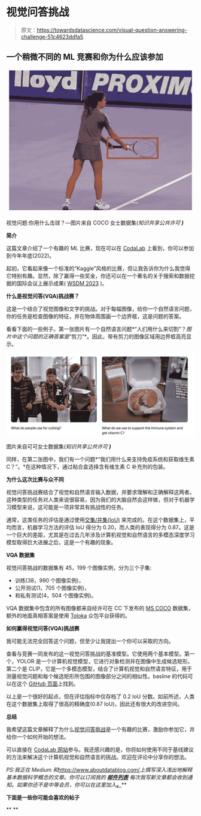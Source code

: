 # 视觉问答挑战

> 原文：<https://towardsdatascience.com/visual-question-answering-challenge-51c4623ddfa5>

## 一个稍微不同的 ML 竞赛和你为什么应该参加

![](img/79220fdc74d37b4696b92d8dd8ce67d2.png)

视觉问题:你用什么击球？—图片来自 COCO 女士数据集(*知识共享公共许可* ***)***

**简介**

这篇文章介绍了一个有趣的 ML 比赛，现在可以在 [CodaLab](https://codalab.lisn.upsaclay.fr/competitions/7434#learn_the_details-overview) 上看到，你可以参加到今年年底(2022)。

起初，它看起来像一个标准的“Kaggle”风格的比赛，但让我告诉你为什么我觉得它特别有趣。显然，除了赢得一些奖金，你还可以在一个著名的关于搜索和数据挖掘的国际会议上展示成果( [WSDM 2023](https://www.wsdm-conference.org/2023/) )。

**什么是视觉问答(VQA)挑战赛？**

这是一个结合了视觉图像和文字的挑战。对于每幅图像，给你一个自然语言问题，你的任务是检查图像的特征，并在物体周围画一个边界框，这是问题的答案。

看看下面的一些例子。第一张图片有一个自然语言问题*“人们用什么来切割”？*图片中这个问题的正确答案是*“剪刀”*。因此，带有剪刀的图像区域用边界框高亮显示。

![](img/ee6d6f446f213f672aea9bcdac211e1f.png)

图片来自可可女士数据集(*知识共享公共许可* ***)***

同样，在第二张图中，我们有一个问题*“我们用什么来支持免疫系统和获取维生素 C？”。*在这种情况下，通过粘合盒选择含有维生素 C 补充剂的包装。

**为什么这次比赛与众不同**

视觉问答挑战赛结合了视觉和自然语言输入数据，并要求理解和正确解释这两者。这种类型的任务对人类来说很容易，因为我们的大脑自然会这样做，但对于机器学习模型来说，这可能是一项非常具有挑战性的任务。

通常，这类任务的评估是通过使用[交集/并集(IoU)](https://medium.com/analytics-vidhya/iou-intersection-over-union-705a39e7acef) 来完成的。在这个数据集上，平均而言，机器学习方法的评估 IoU 得分为 0.20，而人类的表现得分为 0.87。这是一个巨大的差距，尤其是在过去几年涉及计算机视觉和自然语言的多模态深度学习模型取得巨大进展之后，这是一个有趣的现象。

**VQA 数据集**

视觉问答挑战的数据集有 45，199 个图像实例，分为三个子集:

*   训练(38，990 个图像实例)，
*   公开测试(1，705 个图像实例)，
*   和私有测试(4，504 个图像实例)。

VQA 数据集中包含的所有图像都来自经许可在 CC 下发布的 [MS COCO](https://cocodataset.org/) 数据集，额外的地面真相答案是使用 [Toloka](https://toloka.ai) 众包平台获得的。

**如何赢得视觉问答(VQA)挑战赛**

我可能无法完全回答这个问题，但至少让我提出一个你可以采取的方向。

查看与竞赛一同发布的这一视觉问答挑战的基准模型。它使用两个基本模型。第一个，YOLOR 是一个计算机视觉模型，它进行对象检测并在图像中生成候选矩形。第二个是 CLIP，它是一个多模态模型，结合了计算机视觉和自然语言特征，用于测量视觉问题和每个候选矩形所包围的图像部分之间的相似性。basline 的代码可以在这个 [GitHub 页面](https://github.com/Toloka/WSDMCup2023)上找到。

以上是一个很好的起点，但在评估指标中仅存档了 0.2 IoU 分数。如前所述，人类在这个数据集上取得了很高的精确度(0.87 IoU)，因此还有很大的改进空间。

**总结**

我希望这篇文章解释了为什么[视觉问答挑战](https://toloka.ai/challenges/wsdm2023/)是一个有趣的比赛，激励你参加它，并给你一个如何开始的想法。

可以直接在 [CodaLab 网站](https://codalab.lisn.upsaclay.fr/competitions/7434#learn_the_details-overview)参与。我还感兴趣的是，你将如何使用不同于基线建议的方法来解决这个计算机视觉和自然语言的挑战。欢迎在评论中分享你的想法。

*PS:我正在 Medium 和*<https://www.aboutdatablog.com/>**上撰写深入浅出地解释基本数据科学概念的文章。你可以订阅我的* [***邮件列表***](https://medium.com/subscribe/@konkiewicz.m) *每次我写新文章都会收到通知。如果你还不是中等会员，你可以在这里加入**[***。***](https://medium.com/@konkiewicz.m/membership)**

**下面是一些你可能会喜欢的帖子**

**</how-to-do-data-labeling-versioning-and-management-for-ml-ba0345e7988>  </adapting-a-sentiment-analysis-model-to-a-custom-domain-62ec386516bc>  </jupyter-notebook-autocompletion-f291008c66c> **
